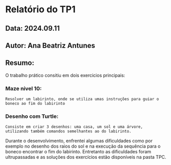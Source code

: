 
# Relatório do TP1

## Data: 2024.09.11
## Autor: Ana Beatriz Antunes 

## Resumo:

O trabalho prático consitiu em dois exercicios principais:
### Maze nivel 10:
    Resolver um labirinto, onde se utiliza umas instruções para guiar o boneco ao fim do labirinto  
### Desenho com Turtle:
    Consiste em criar 3 desenhos: uma casa, um sol e uma árvore, utilizando também comandos semelhantes ao do labirinto.

Durante o desenvolvimento, enfrentei algumas dificuldades como por exemplo no desenho dos raios do sol e na execução da sequência para o boneco encontrar o fim do labirinto.
Entretanto as dificuldades foram ultrupassadas e as soluções dos exercícios estão disponíveis na pasta TPC.
